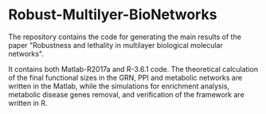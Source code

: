# Robust-Multilyer-BioNetworks

The repository contains the code for generating the main results of the paper "Robustness and lethality in multilayer biological molecular networks".

It contains both Matlab-R2017a and R-3.6.1 code. The theoretical calculation of the final functional sizes in the GRN, PPI and metabolic networks are written in the Matlab, while the simulations for enrichment analysis, metabolic disease genes removal, and verification of the framework are written in R.
